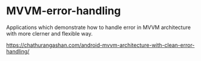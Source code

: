 # MVVM-error-handling

Applications which demonstrate how to handle error in MVVM architecture with more clerner and flexible way.

https://chathurangashan.com/android-mvvm-architecture-with-clean-error-handling/
